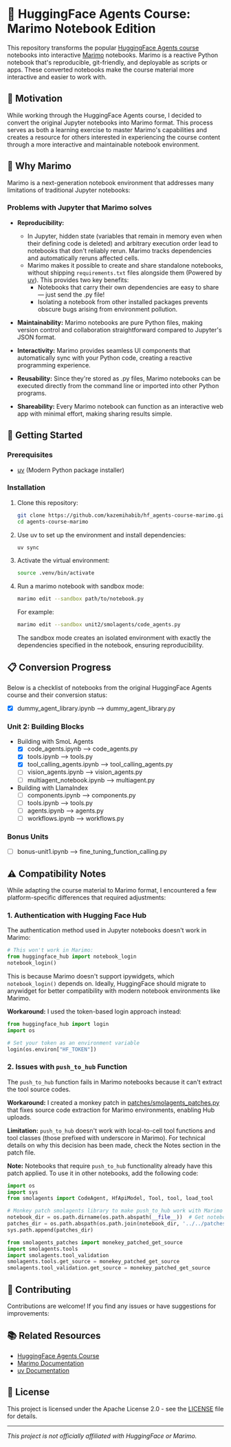 # 🤗 HuggingFace Agents Course: Marimo Notebook Edition

This repository transforms the popular [HuggingFace Agents course](https://github.com/huggingface/agents-course) notebooks into interactive [Marimo](https://marimo.io) notebooks. Marimo is a reactive Python notebook that's reproducible, git-friendly, and deployable as scripts or apps. These converted notebooks make the course material more interactive and easier to work with. 

## 📝 Motivation

While working through the HuggingFace Agents course,
I decided to convert the original Jupyter notebooks into Marimo format.
This process serves as both a learning exercise to master Marimo's capabilities
and creates a resource for others interested in experiencing the course content
through a more interactive and maintainable notebook environment.

## 🌟 Why Marimo

Marimo is a next-generation notebook environment that addresses many limitations of traditional Jupyter notebooks:

### Problems with Jupyter that Marimo solves

- **Reproducibility:**
  - In Jupyter, hidden state (variables that remain in memory even when their defining code is deleted) and arbitrary execution order lead to notebooks that don't reliably rerun. Marimo tracks dependencies and automatically reruns affected cells.
  - Marimo makes it possible to create and share standalone notebooks, without shipping `requirements.txt` files alongside them (Powered by [uv](https://docs.astral.sh/uv/)). This provides two key benefits:
    - Notebooks that carry their own dependencies are easy to share — just send the .py file!
    - Isolating a notebook from other installed packages prevents obscure bugs arising from environment pollution.
- **Maintainability:** Marimo notebooks are pure Python files, making version control and collaboration straightforward compared to Jupyter's JSON format.

- **Interactivity:** Marimo provides seamless UI components that automatically sync with your Python code, creating a reactive programming experience.

- **Reusability:** Since they're stored as .py files, Marimo notebooks can be executed directly from the command line or imported into other Python programs.

- **Shareability:** Every Marimo notebook can function as an interactive web app with minimal effort, making sharing results simple.

## 🚀 Getting Started

### Prerequisites

- [uv](https://docs.astral.sh/uv/) (Modern Python package installer)

### Installation

1. Clone this repository:

   ```bash
   git clone https://github.com/kazemihabib/hf_agents-course-marimo.git
   cd agents-course-marimo
   ```

2. Use uv to set up the environment and install dependencies:

   ```bash
   uv sync
   ```

3. Activate the virtual environment:

   ```bash
   source .venv/bin/activate
   ```

4. Run a marimo notebook with sandbox mode:

   ```bash
   marimo edit --sandbox path/to/notebook.py
   ```

   For example:

   ```bash
   marimo edit --sandbox unit2/smolagents/code_agents.py
   ```

   The sandbox mode creates an isolated environment with exactly the dependencies specified in the notebook, ensuring reproducibility.



## 📋 Conversion Progress

Below is a checklist of notebooks from the original HuggingFace Agents course and their conversion status:

- [x] dummy_agent_library.ipynb --> dummy_agent_library.py

### Unit 2: Building Blocks

- Building with SmoL Agents
  - [x] code_agents.ipynb --> code_agents.py
  - [x] tools.ipynb --> tools.py
  - [x] tool_calling_agents.ipynb --> tool_calling_agents.py
  - [ ] vision_agents.ipynb --> vision_agents.py
  - [ ] multiagent_notebook.ipynb --> multiagent.py
- Building with LlamaIndex
  - [ ] components.ipynb --> components.py
  - [ ] tools.ipynb --> tools.py
  - [ ] agents.ipynb --> agents.py
  - [ ] workflows.ipynb --> workflows.py

### Bonus Units

- [ ] bonus-unit1.ipynb --> fine_tuning_function_calling.py

## ⚠️ Compatibility Notes

While adapting the course material to Marimo format, I encountered a few platform-specific differences that required adjustments:

### 1. Authentication with Hugging Face Hub

The authentication method used in Jupyter notebooks doesn't work in Marimo:

```python
# This won't work in Marimo:
from huggingface_hub import notebook_login
notebook_login()
```

This is because Marimo doesn't support ipywidgets, which `notebook_login()` depends on. Ideally, HuggingFace should migrate to anywidget for better compatibility with modern notebook environments like Marimo.

**Workaround:** I used the token-based login approach instead:

```python
from huggingface_hub import login
import os

# Set your token as an environment variable
login(os.environ["HF_TOKEN"])
```

### 2. Issues with `push_to_hub` Function

The `push_to_hub` function fails in Marimo notebooks because it can't extract the tool source codes.

**Workaround:** I created a monkey patch in [patches/smolagents_patches.py](patches/smolagents_patches.py)
 that fixes source code extraction for Marimo environments, enabling Hub uploads.

**Limitation:**  `push_to_hub` doesn't work with local-to-cell tool functions and tool classes (those prefixed with underscore in Marimo).
 For technical details on why this decision has been made, check the Notes section in the patch file.

**Note:** Notebooks that require `push_to_hub` functionality already have this patch applied.
 To use it in other notebooks, add the following code:

```python
import os
import sys
from smolagents import CodeAgent, HfApiModel, Tool, tool, load_tool

# Monkey patch smolagents library to make push_to_hub work with Marimo
notebook_dir = os.path.dirname(os.path.abspath(__file__))  # Get notebook directory
patches_dir = os.path.abspath(os.path.join(notebook_dir, '../../patches'))
sys.path.append(patches_dir)

from smolagents_patches import monekey_patched_get_source
import smolagents.tools
import smolagents.tool_validation
smolagents.tools.get_source = monekey_patched_get_source
smolagents.tool_validation.get_source = monekey_patched_get_source
```

## 🤝 Contributing

Contributions are welcome! If you find any issues or have suggestions for improvements:

## 📚 Related Resources

- [HuggingFace Agents Course](https://github.com/huggingface/agents-course)
- [Marimo Documentation](https://docs.marimo.io/)
- [uv Documentation](https://docs.astral.sh/uv/)

## 📄 License

This project is licensed under the Apache License 2.0 - see the [LICENSE](LICENSE) file for details.

---

*This project is not officially affiliated with HuggingFace or Marimo.*